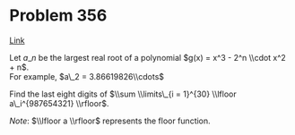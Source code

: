 # Problem 356

[Link](https://projecteuler.net/problem=356)

Let $a\_n$ be the largest real root of a polynomial $g(x) = x^3 - 2^n \\cdot x^2 + n$.  
For example, $a\_2 = 3.86619826\\cdots$

Find the last eight digits of $\\sum \\limits\_{i = 1}^{30} \\lfloor a\_i^{987654321} \\rfloor$.

*Note*: $\\lfloor a \\rfloor$ represents the floor function.

